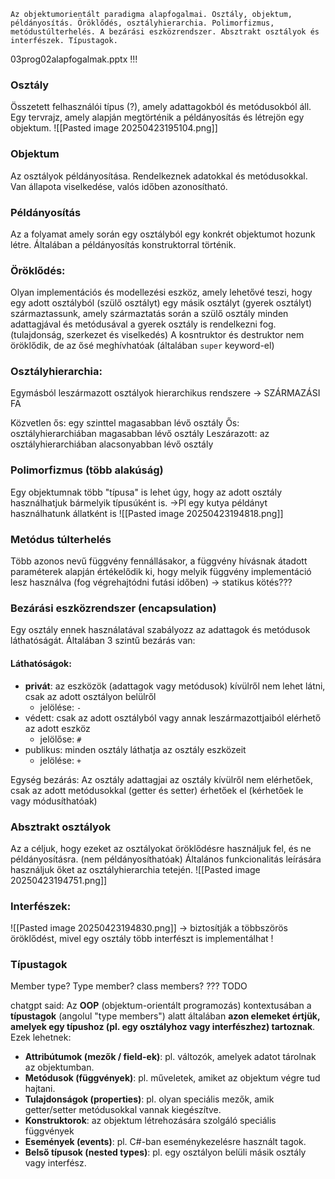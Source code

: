 ```
Az objektumorientált paradigma alapfogalmai. Osztály, objektum, példányosítás. Öröklődés, osztályhierarchia. Polimorfizmus, metódustúlterhelés. A bezárási eszközrendszer. Absztrakt osztályok és interfészek. Típustagok.
```

03prog02alapfogalmak.pptx !!!
### **Osztály**
Összetett felhasználói típus (?), amely adattagokból és metódusokból áll.
Egy tervrajz, amely alapján megtörténik a példányosítás és létrejön egy objektum.
![[Pasted image 20250423195104.png]]
### **Objektum**
Az osztályok példányosítása. Rendelkeznek adatokkal és metódusokkal.
Van állapota viselkedése, valós időben azonosítható.

### **Példányosítás**
Az a folyamat amely során egy osztályból egy konkrét objektumot hozunk létre.
Általában a példányosítás konstruktorral történik.

### **Öröklődés**:
Olyan implementációs és modellezési eszköz, amely lehetővé teszi, hogy egy adott osztályból (szülő osztályt) egy másik osztályt (gyerek osztályt) származtassunk, amely származtatás során a szülő osztály minden adattagjával és metódusával a gyerek osztály is rendelkezni fog. (tulajdonság, szerkezet és viselkedés)
A kosntruktor és destruktor nem öröklődik, de az ősé meghívhatóak (általában `super` keyword-el)
### **Osztályhierarchia**:
Egymásból leszármazott osztályok hierarchikus rendszere -> SZÁRMAZÁSI FA

Közvetlen ős: egy szinttel magasabban lévő osztály
Ős: osztályhierarchiában magasabban lévő osztály
Leszárazott: az osztályhierarchiában alacsonyabban lévő osztály

### **Polimorfizmus** (több alakúság)
Egy objektumnak több "típusa" is lehet úgy, hogy az adott osztály használhatjuk bármelyik típusúként is.
->Pl egy kutya példányt használhatunk állatként is
![[Pasted image 20250423194818.png]]

### **Metódus túlterhelés**
Több azonos nevű függvény fennállásakor, a függvény hívásnak átadott paraméterek alapján értékelődik ki, hogy melyik függvény implementáció lesz használva (fog végrehajtódni futási időben) -> statikus kötés???

### Bezárási eszközrendszer (encapsulation)
Egy osztály ennek használatával szabályozz az adattagok és metódusok láthatóságát. Általában 3 szintű bezárás van:
#### Láthatóságok:
- **privát**: az eszközök (adattagok vagy metódusok) kívülről nem lehet látni, csak az adott osztályon belülről
	- jelölése: `-`
- védett: csak az adott osztályból vagy annak leszármazottjaiból elérhető az adott eszköz
	- jelölőse: `#`
- publikus: minden osztály láthatja az osztály eszközeit
	- jelölése: `+`

Egység bezárás: 
Az osztály adattagjai az osztály kívülről nem elérhetőek, csak az adott metódusokkal (getter és setter) érhetőek el (kérhetőek le vagy módusíthatóak)

### Absztrakt osztályok
Az a céljuk, hogy ezeket az osztályokat öröklődésre használjuk fel, és ne példányosításra. (nem példányosíthatóak)
Általános funkcionalitás leírására használjuk őket az osztályhierarchia tetején.
![[Pasted image 20250423194751.png]]
### Interfészek:
![[Pasted image 20250423194830.png]]
-> biztosítják a többszörös öröklődést, mivel egy osztály több interfészt is implementálhat !

### Típustagok
Member type? Type member? class members?
??? TODO

chatgpt said:
Az **OOP** (objektum-orientált programozás) kontextusában a **típustagok** (angolul "type members") alatt általában **azon elemeket értjük, amelyek egy típushoz (pl. egy osztályhoz vagy interfészhez) tartoznak**.
Ezek lehetnek:
- **Attribútumok (mezők / field-ek)**: pl. változók, amelyek adatot tárolnak az objektumban.
- **Metódusok (függvények)**: pl. műveletek, amiket az objektum végre tud hajtani.
- **Tulajdonságok (properties)**: pl. olyan speciális mezők, amik getter/setter metódusokkal vannak kiegészítve.
- **Konstruktorok**: az objektum létrehozására szolgáló speciális függvények
- **Események (events)**: pl. C#-ban eseménykezelésre használt tagok.
- **Belső típusok (nested types)**: pl. egy osztályon belüli másik osztály vagy interfész.